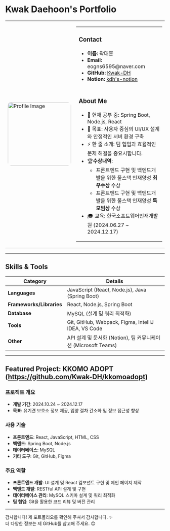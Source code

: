 # Kwak Daehoon's Portfolio

<table>
  <tr>
    <td>
      <img src="https://i.imgur.com/rMUVpTN.jpeg" alt="Profile Image" width="200" style="border-radius: 10px;">
    </td>
    <td>
      <table>
        <tr>
          <td>
            <h3>Contact</h3>
            <ul>
              <li><b>이름:</b> 곽대훈</li>
              <li><b>Email:</b> eogns6595@naver.com</li>
              <li><b>GitHub:</b> <a href="https://github.com/Kwak-DH">Kwak-DH</a></li>
              <li><b>Notion:</b> <a href="https://www.notion.so/0829React-useRef-de4e667cf39c4366bdace56d8f70d266?pvs=4">kdh's-notion</a></li>
            </ul>
          </td>
        </tr>
        <tr>
          <td>
            <h3>About Me</h3>
            <ul>
              <li>🌱 현재 공부 중: Spring Boot, Node.js, React</li>
              <li>🎯 목표: 사용자 중심의 UI/UX 설계와 안정적인 서버 환경 구축</li>
              <li>⚡ 한 줄 소개: 팀 협업과 효율적인 문제 해결을 중요시합니다.</li>
              <li>🏆<strong>수상내역</strong>:
                <ul>
                  <li> 프론트엔드 구현 및 백엔드개발을 위한 풀스택 인재양성 <strong>최우수상</strong> 수상</li>
                  <li> 프론트엔드 구현 및 백엔드개발을 위한 풀스택 인재양성 <strong>특모범상</strong> 수상</li>
                </ul></li> 
              <li>🎓 교육: 한국소프트웨어인재개발원 (2024.06.27 ~ 2024.12.17)</li>
            </ul>
          </td>
        </tr>
      </table>
    </td>
  </tr>
</table>

---

## Skills & Tools

| **Category**         | **Details**                                                                 |
|-----------------------|-----------------------------------------------------------------------------|
| **Languages**         | JavaScript (React, Node.js), Java (Spring Boot)                            |
| **Frameworks/Libraries** | React, Node.js, Spring Boot                                              |
| **Database**          | MySQL (설계 및 쿼리 최적화)                                                |
| **Tools**             | Git, GitHub, Webpack, Figma, IntelliJ IDEA, VS Code                       |
| **Other**             | API 설계 및 문서화 (Notion), 팀 커뮤니케이션 (Microsoft Teams)              |

---

## Featured Project: KKOMO ADOPT (https://github.com/Kwak-DH/kkomoadopt)
### 프로젝트 개요
- **개발 기간**: 2024.10.24 ~ 2024.12.17
- **목표**: 유기견 보호소 정보 제공, 입양 절차 간소화 및 정보 접근성 향상

### **사용 기술**
- **프론트엔드**: React, JavaScript, HTML, CSS
- **백엔드**: Spring Boot, Node.js
- **데이터베이스**: MySQL
- **기타 도구**: Git, GitHub, Figma

### **주요 역할**
- **프론트엔드 개발**: UI 설계 및 React 컴포넌트 구현 및 메인 페이지 제작
- **백엔드 개발**: RESTful API 설계 및 구현
- **데이터베이스 관리**: MySQL 스키마 설계 및 쿼리 최적화
- **팀 협업**: Git을 활용한 코드 리뷰 및 버전 관리

---

감사합니다! 제 포트폴리오를 확인해 주셔서 감사합니다. ✨  
더 다양한 정보는 제 GitHub를 참고해 주세요. 😊
